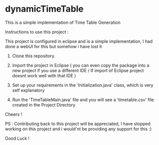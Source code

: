 dynamicTimeTable
================

This is a simple implementation of Time Table Generation

Instructions to use this project : 

This project is configured in eclipse and is a simple implementation, I had done a webUI for this but somehow i have lost it

1) Clone this repository.	
	
2) Import the project in Eclipse ( you can even copy the package into a new project if you use a different IDE / If import of Eclipse project doesnt work well with that IDE )

3) Set up your requirements in the 'Initialization.java' class, which is very self explanatory 
	
4) Run the 'TimeTableMain.java' file and you will see a 'timetable.csv' file created in the Project Directory

Cheers !

PS : Contributing back to this project will be appreciated, I have stopped working on this project and i would'nt be providing any support for this :)

Good Luck !
